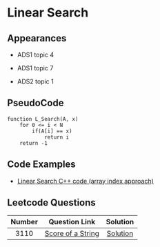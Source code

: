# Linear Search

## Appearances

- ADS1 topic 4

- ADS1 topic 7

* ADS2 topic 1

## PseudoCode

```
function L_Search(A, x)
    for 0 <= i < N
        if(A[i] == x)
            return i
    return -1

```

## Code Examples

- [Linear Search C++ code (array index approach)](/linear_search/linear_search.cpp)

## Leetcode Questions

| Number |                     Question Link                      |                   Solution                    |
| :----: | :----------------------------------------------------: | :-------------------------------------------: |
|  3110  | [Score of a String](../leetcode/3110/3110_question.md) | [Solution](../leetcode/3110/3110_question.md) |
